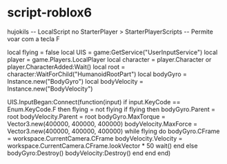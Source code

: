 # script-roblox6
hujokils
-- LocalScript no StarterPlayer > StarterPlayerScripts
-- Permite voar com a tecla F

local flying = false
local UIS = game:GetService("UserInputService")
local player = game.Players.LocalPlayer
local character = player.Character or player.CharacterAdded:Wait()
local root = character:WaitForChild("HumanoidRootPart")
local bodyGyro = Instance.new("BodyGyro")
local bodyVelocity = Instance.new("BodyVelocity")

UIS.InputBegan:Connect(function(input)
	if input.KeyCode == Enum.KeyCode.F then
		flying = not flying
		if flying then
			bodyGyro.Parent = root
			bodyVelocity.Parent = root
			bodyGyro.MaxTorque = Vector3.new(400000, 400000, 400000)
			bodyVelocity.MaxForce = Vector3.new(400000, 400000, 400000)
			while flying do
				bodyGyro.CFrame = workspace.CurrentCamera.CFrame
				bodyVelocity.Velocity = workspace.CurrentCamera.CFrame.lookVector * 50
				wait()
			end
		else
			bodyGyro:Destroy()
			bodyVelocity:Destroy()
		end
	end
end)
